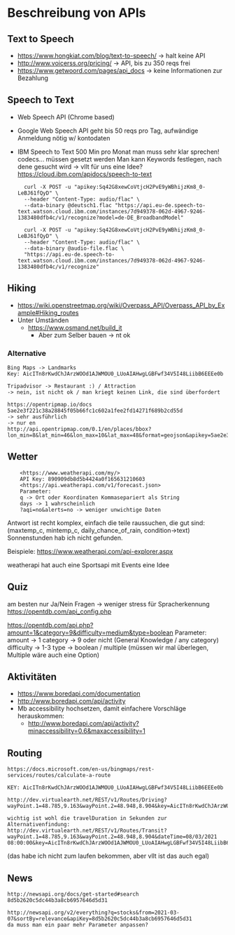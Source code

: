 # Beschreibung von APIs

## Text to Speech

- <https://www.hongkiat.com/blog/text-to-speech/>  -> halt keine API
- <http://www.voicerss.org/pricing/> -> API, bis zu 350 reqs frei
- <https://www.getwoord.com/pages/api_docs> -> keine Informationen zur Bezahlung

## Speech to Text

- Web Speech API                                    (Chrome based)
- Google Web Speech API                             geht bis 50 reqs pro Tag, aufwändige Anmeldung nötig w/ kontodaten
- IBM Speech to Text                                500 Min pro Monat
                                                    man muss sehr klar sprechen!
                                                    codecs... müssen gesetzt werden
                                                    Man kann Keywords festlegen, nach dene gesucht wird -> vllt für uns eine Idee?
                                                    <https://cloud.ibm.com/apidocs/speech-to-text>

        curl -X POST -u "apikey:Sq42G8xewCoVtjcH2PvE9yWBhijzKm8_0-LeBJ61fQyD" \
        --header "Content-Type: audio/flac" \
        --data-binary @deutsch1.flac "https://api.eu-de.speech-to-text.watson.cloud.ibm.com/instances/7d949378-062d-4967-9246-1383480dfb4c/v1/recognize?model=de-DE_BroadbandModel"

        curl -X POST -u "apikey:Sq42G8xewCoVtjcH2PvE9yWBhijzKm8_0-LeBJ61fQyD" \
        --header "Content-Type: audio/flac" \
        --data-binary @audio-file.flac \
        "https://api.eu-de.speech-to-text.watson.cloud.ibm.com/instances/7d949378-062d-4967-9246-1383480dfb4c/v1/recognize"

## Hiking

- <https://wiki.openstreetmap.org/wiki/Overpass_API/Overpass_API_by_Example#Hiking_routes>
- Unter Umständen
  - <https://www.osmand.net/build_it>
    - Aber zum Selber bauen -> nt ok

### Alternative

    Bing Maps -> Landmarks
    Key: AicITn8rKwdChJArzWOOd1AJWMOU0_LUoAIAHwgLGBFwf34V5I48LiibB6EEEe0b
    
    Tripadvisor -> Restaurant :) / Attraction
    -> nein, ist nicht ok / man kriegt keinen Link, die sind überfordert
    
    https://opentripmap.io/docs
    5ae2e3f221c38a28845f05b66fc1c602a1fee2fd14271f689b2cd55d
    -> sehr ausführlich
    -> nur en
    http://api.opentripmap.com/0.1/en/places/bbox?lon_min=8&lat_min=46&lon_max=10&lat_max=48&format=geojson&apikey=5ae2e3f221c38a28845f05b66fc1c602a1fee2fd14271f689b2cd55d

## Wetter

        <https://www.weatherapi.com/my/>
        API Key: 890909db8d5b4424a0f165631210603
        <https://api.weatherapi.com/v1/forecast.json>
        Parameter:
        q -> Ort oder Koordinaten Kommasepariert als String
        days -> 1 wahrscheinlich
        ?aqi=no&alerts=no -> weniger unwichtige Daten

   Antwort ist recht komplex, einfach die teile raussuchen, die gut sind:
   (maxtemp_c, mintemp_c, daily_chance_of_rain, condition->text)
   Sonnenstunden hab ich nicht gefunden.

   Beispiele: <https://www.weatherapi.com/api-explorer.aspx>

   weatherapi hat auch eine Sportsapi mit Events eine Idee

## Quiz

   am besten nur Ja/Nein Fragen -> weniger stress für Spracherkennung
   <https://opentdb.com/api_config.php>

   <https://opentdb.com/api.php?amount=1&category=9&difficulty=medium&type=boolean>
   Parameter:
     amount -> 1
     category -> 9 oder nicht (General Knowledge / any category)
     difficulty -> 1-3
     type -> boolean / multiple (müssen wir mal überlegen, Multiple wäre auch eine Option)

## Aktivitäten

- <https://www.boredapi.com/documentation>
- <http://www.boredapi.com/api/activity>
- Mb accessibility hochsetzen, damit einfachere Vorschläge herauskommen:
  - <http://www.boredapi.com/api/activity?minaccessibility=0.6&maxaccessibility=1>

## Routing

```
https://docs.microsoft.com/en-us/bingmaps/rest-services/routes/calculate-a-route

KEY: AicITn8rKwdChJArzWOOd1AJWMOU0_LUoAIAHwgLGBFwf34V5I48LiibB6EEEe0b

http://dev.virtualearth.net/REST/v1/Routes/Driving?wayPoint.1=48.785,9.163&wayPoint.2=48.948,8.904&key=AicITn8rKwdChJArzWOOd1AJWMOU0_LUoAIAHwgLGBFwf34V5I48LiibB6EEEe0b

wichtig ist wohl die travelDuration in Sekunden zur Alternativenfindung:
http://dev.virtualearth.net/REST/v1/Routes/Transit?wayPoint.1=48.785,9.163&wayPoint.2=48.948,8.904&dateTime=08/03/2021 08:00:00&key=AicITn8rKwdChJArzWOOd1AJWMOU0_LUoAIAHwgLGBFwf34V5I48LiibB6EEEe0b
```

(das habe ich nicht zum laufen bekommen, aber vllt ist das auch egal)

## News

    http://newsapi.org/docs/get-started#search
    8d5b2620c5dc44b3a8cb6957646d5d31

    http://newsapi.org/v2/everything?q=stocks&from=2021-03-07&sortBy=relevance&apiKey=8d5b2620c5dc44b3a8cb6957646d5d31
    da muss man ein paar mehr Parameter anpassen?
